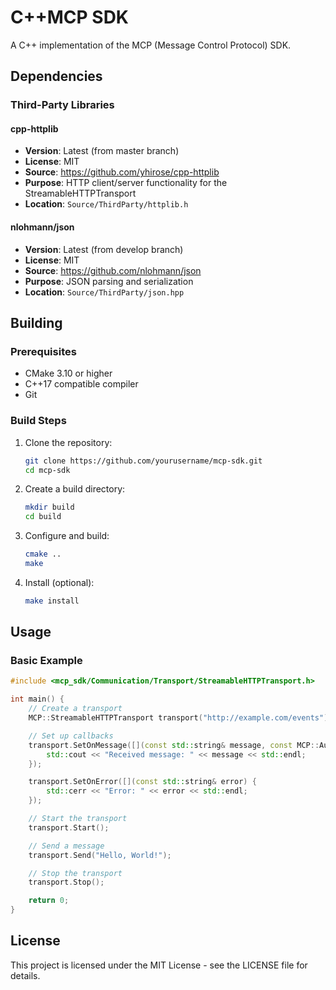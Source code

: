 # C++MCP SDK

A C++ implementation of the MCP (Message Control Protocol) SDK.

## Dependencies

### Third-Party Libraries

#### cpp-httplib
- **Version**: Latest (from master branch)
- **License**: MIT
- **Source**: https://github.com/yhirose/cpp-httplib
- **Purpose**: HTTP client/server functionality for the StreamableHTTPTransport
- **Location**: `Source/ThirdParty/httplib.h`

#### nlohmann/json
- **Version**: Latest (from develop branch)
- **License**: MIT
- **Source**: https://github.com/nlohmann/json
- **Purpose**: JSON parsing and serialization
- **Location**: `Source/ThirdParty/json.hpp`

## Building

### Prerequisites
- CMake 3.10 or higher
- C++17 compatible compiler
- Git

### Build Steps
1. Clone the repository:
   ```bash
   git clone https://github.com/yourusername/mcp-sdk.git
   cd mcp-sdk
   ```

2. Create a build directory:
   ```bash
   mkdir build
   cd build
   ```

3. Configure and build:
   ```bash
   cmake ..
   make
   ```

4. Install (optional):
   ```bash
   make install
   ```

## Usage

### Basic Example
```cpp
#include <mcp_sdk/Communication/Transport/StreamableHTTPTransport.h>

int main() {
    // Create a transport
    MCP::StreamableHTTPTransport transport("http://example.com/events");

    // Set up callbacks
    transport.SetOnMessage([](const std::string& message, const MCP::AuthInfo* auth) {
        std::cout << "Received message: " << message << std::endl;
    });

    transport.SetOnError([](const std::string& error) {
        std::cerr << "Error: " << error << std::endl;
    });

    // Start the transport
    transport.Start();

    // Send a message
    transport.Send("Hello, World!");

    // Stop the transport
    transport.Stop();

    return 0;
}
```

## License

This project is licensed under the MIT License - see the LICENSE file for details.
